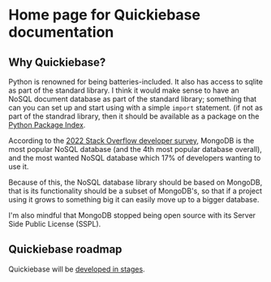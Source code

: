 # Home page for Quickiebase documentation

## Why Quickiebase?

Python is renowned for being batteries-included. It also has access to sqlite as part of the standard library. I think it would make sense to have an NoSQL document database as part of the standard library; something that can you can set up and start using with a simple `import` statement. (if not as part of the standrad library, then it should be available as a package on the [Python Package Index](https://pypi.org/).

According to the [2022 Stack Overflow developer survey](https://survey.stackoverflow.co/2022/#technology-most-popular-technologies), MongoDB is the most popular NoSQL database (and the 4th most popular database overall), and the  most wanted NoSQL database which 17% of developers wanting to use it.

Because of this, the NoSQL database library should be based on MongoDB, that is its functionality should be a subset of MongoDB's, so that if a project using it grows to something big it can easily move up to a bigger database.  

I'm also mindful that MongoDB stopped being open source with its Server Side Public License (SSPL).

## Quickiebase roadmap

Quickiebase will be [developed in stages](roadmap.md).
